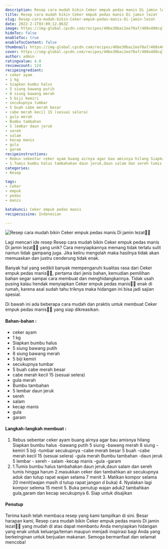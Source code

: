 ```yaml
---
description: Resep cara mudah bikin Ceker empuk pedas manis Di jamin lezat"
title: Resep cara mudah bikin Ceker empuk pedas manis Di jamin lezat
slug: Resep-cara-mudah-bikin-Ceker-empuk-pedas-manis-Di-jamin-lezat
date: 2022-2-1T03:09:12.063Z
image: https://img-global.cpcdn.com/recipes/40be30bac2ee70af/400x400cq70/photo.jpg
hideToc: false
enableToc: true
enableTocContent: false
thumbnail: https://img-global.cpcdn.com/recipes/40be30bac2ee70af/400x400cq70/photo.jpg
cover: https://img-global.cpcdn.com/recipes/40be30bac2ee70af/400x400cq70/photo.jpg
author: admin
ratingvalue: 4.8
reviewcount: 124
recipeingredient:
- ceker ayam
- 1 kg
- Siapkan bumbu halus
- 5 siung bawang putih
- 8 siung bawang merah
- 5 biji kemiri
- secukupnya tumbar
- 5 buah cabe merah besar
- cabe merah kecil 15 (sesuai selera)
- gula merah
- Bumbu tambahan
- 5 lembar daun jeruk
- sereh
- salam
- kecap manis
- gula
- garam
recipeinstructions:
- Rebus sebentar ceker ayam buang airnya agar bau amisnya hilang Siapkan bumbu halus -bawang putih 5 siung -bawang merah 8 siung -kemiri 5 biji -tumbar secukupnya -cabe merah besar 5 buah -cabe merah kecil 15 (sesuai selera) -gula merah Bumbu tambahan -daun jeruk 5 lembar - sereh - salam -kecap manis -gula -garam
- 1.Tumis bumbu halus tambahakan daun jeruk,daun salam dan sereh tumis hingga harum 2.masukkan ceker dan tambahkan air secukupnya aduk dan tutup rapat wajan selama 7 menit 3. Matikan kompor selama 20 menit(wajan masih d tutup rapat jangan d buka) 4. Nyalakan lagi kompor selema 15 menit 5. Buka penutup wajan aduk2 tambahkan gula,garam dan kecap secukupnya 6. Siap untuk disajikan
categories:
- Resep

tags:
- Ceker
- empuk
- pedas
- manis

katakunci: Ceker empuk pedas manis
recipecuisine: Indonesian

---
```


![Resep cara mudah bikin Ceker empuk pedas manis Di jamin lezat👩‍🍳](https://img-global.cpcdn.com/recipes/40be30bac2ee70af/400x400cq70/photo.jpg)

Lagi mencari ide resep Resep cara mudah bikin Ceker empuk pedas manis Di jamin lezat👩‍🍳 yang unik? Cara menyiapkannya memang tidak terlalu sulit namun tidak gampang juga. Jika keliru mengolah maka hasilnya tidak akan memuaskan dan justru cenderung tidak enak.

Banyak hal yang sedikit banyak mempengaruhi kualitas rasa dari Ceker empuk pedas manis👩‍🍳, pertama dari jenis bahan, kemudian pemilihan bahan segar sampai cara membuat dan menghidangkannya. Tidak usah pusing kalau hendak menyiapkan Ceker empuk pedas manis👩‍🍳 enak di rumah, karena asal sudah tahu triknya maka hidangan ini bisa jadi sajian spesial.

Di bawah ini ada beberapa cara mudah dan praktis untuk membuat Ceker empuk pedas manis👩‍🍳 yang siap dikreasikan.

<!--inarticleads1-->

#### Bahan-bahan :

- ceker ayam
- 1 kg
- Siapkan bumbu halus
- 5 siung bawang putih
- 8 siung bawang merah
- 5 biji kemiri
- secukupnya tumbar
- 5 buah cabe merah besar
- cabe merah kecil 15 (sesuai selera)
- gula merah
- Bumbu tambahan
- 5 lembar daun jeruk
- sereh
- salam
- kecap manis
- gula
- garam

<!--inarticleads2-->

#### Langkah-langkah membuat :

1. Rebus sebentar ceker ayam buang airnya agar bau amisnya hilang Siapkan bumbu halus -bawang putih 5 siung -bawang merah 8 siung -kemiri 5 biji -tumbar secukupnya -cabe merah besar 5 buah -cabe merah kecil 15 (sesuai selera) -gula merah Bumbu tambahan -daun jeruk 5 lembar - sereh - salam -kecap manis -gula -garam
1. 1.Tumis bumbu halus tambahakan daun jeruk,daun salam dan sereh tumis hingga harum 2.masukkan ceker dan tambahkan air secukupnya aduk dan tutup rapat wajan selama 7 menit 3. Matikan kompor selama 20 menit(wajan masih d tutup rapat jangan d buka) 4. Nyalakan lagi kompor selema 15 menit 5. Buka penutup wajan aduk2 tambahkan gula,garam dan kecap secukupnya 6. Siap untuk disajikan

#### Penutup

Terima kasih telah membaca resep yang kami tampilkan di sini. Besar harapan kami, Resep cara mudah bikin Ceker empuk pedas manis Di jamin lezat👩‍🍳 yang mudah di atas dapat membantu Anda menyiapkan hidangan yang enak untuk keluarga/teman maupun menjadi inspirasi bagi Anda yang berkeinginan untuk berjualan makanan. Semoga bermanfaat dan selamat mencoba!